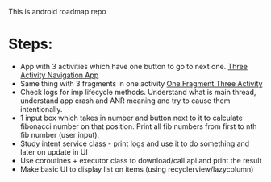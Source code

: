 This is android roadmap repo
# Steps:
- App with 3 activities which have one button to go to next one. [Three Activity Navigation App](https://github.com/kushagraa14/android-roadmap/tree/main/ThreeActivityNavigationApp)
- Same thing with 3 fragments in one activity [One Fragment Three Activity](https://github.com/kushagraa14/android-roadmap/tree/main/OneFragmentThreeActivityApp)
- Check logs for imp lifecycle methods. Understand what is main thread, understand app crash and ANR meaning and try to cause them intentionally.
- 1 input box which takes in number and button next to it to calculate fibonacci number on that position. Print all fib numbers from first to nth fib number (user input).
- Study intent service class - print logs and use it to do something and later on update in UI
- Use coroutines + executor class to download/call api and print the result
- Make basic UI to display list on items (using recyclerview/lazycolumn)
